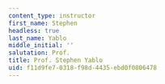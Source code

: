 ```yaml
---
content_type: instructor
first_name: Stephen
headless: true
last_name: Yablo
middle_initial: ''
salutation: Prof.
title: Prof. Stephen Yablo
uid: f11d9fe7-0318-f98d-4435-ebd0f0806478
---
```

